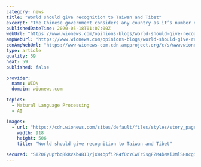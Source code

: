 ```yaml
---
category: news
title: "World should give recognition to Taiwan and Tibet"
excerpt: "The Chinese government considers any country as it’s number one enemy, which recognizes Taiwan as a sovereign nation. Similarly, if any one country would demand that Tibet should be recognized as a sovereign country,"
publishedDateTime: 2020-05-18T01:07:00Z
webUrl: "https://www.wionews.com/opinions-blogs/world-should-give-recognition-to-taiwan-and-tibet-299484"
ampWebUrl: "https://www.wionews.com/opinions-blogs/world-should-give-recognition-to-taiwan-and-tibet-299484/amp"
cdnAmpWebUrl: "https://www-wionews-com.cdn.ampproject.org/c/s/www.wionews.com/opinions-blogs/world-should-give-recognition-to-taiwan-and-tibet-299484/amp"
type: article
quality: 59
heat: 59
published: false

provider:
  name: WION
  domain: wionews.com

topics:
  - Natural Language Processing
  - AI

images:
  - url: "https://cdn.wionews.com/sites/default/files/styles/story_page/public/2020/05/14/140473-11virus-body-sub-facebookjumbo.jpg?itok=OYdgrs8_"
    width: 918
    height: 506
    title: "World should give recognition to Taiwan and Tibet"

secured: "STZOEyUpYbq8kRVXb4BIJ/jXW4bpfiPR4fDcYCwTr5sgFZM4bNaiJMlSH8cgS3MSb6VB/9bQ2hNuBtrG5tJXkjS6HTkRQ8fnB68QbU8tDcZF7sDwwukwtHkQAnDVHb/BCoZkNFednzgTSkJnkUZVhEQCn64G6637e7cWm805cOds1nbkW8ULSCpBpdQHEtQARnFSq93LzdiON6AzBSImnXggASEJyb7YcNrXYzHN0ypLad1cx/bbcDaYAMTxXBWn+qWxB6Pjx6DT1wDYaDXqYGBisdASY6sEA5mkF24pfPTeHpI13ZayArptzkY1dHdU;0goiI4yuXYyC0dCZitbx1g=="
---
```


